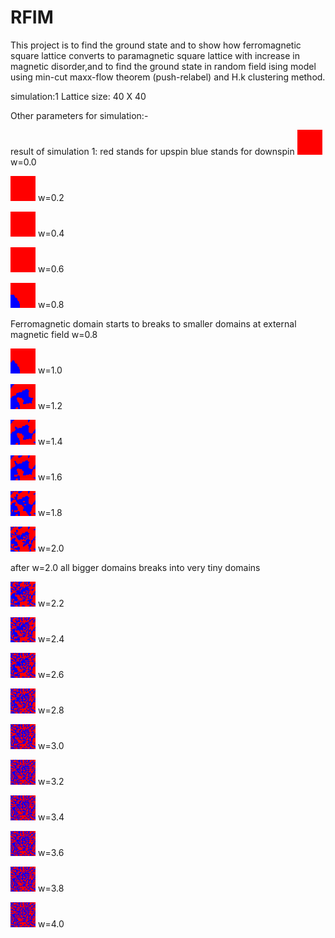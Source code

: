 # RFIM
This project is to find the ground state and to show how ferromagnetic square lattice converts to paramagnetic square lattice with increase in magnetic disorder,and to find the ground state in random field ising model using min-cut maxx-flow theorem (push-relabel) and H.k clustering method.

simulation:1 
Lattice size: 40 X 40 

Other parameters for simulation:-


result of simulation 1:
red  stands for upspin
blue stands for downspin
![ScreenShot](/cluster-40-1-0.bmp)
w=0.0

![ScreenShot](/cluster-40-1-2.bmp)
w=0.2

![ScreenShot](/cluster-40-1-4.bmp)
w=0.4

![ScreenShot](/cluster-40-1-6.bmp)
w=0.6

![ScreenShot](/cluster-40-1-8.bmp)
w=0.8

Ferromagnetic domain starts to breaks to smaller domains at external magnetic field w=0.8

![ScreenShot](/cluster-40-1-10.bmp)
w=1.0

![ScreenShot](/cluster-40-1-12.bmp)
w=1.2

![ScreenShot](/cluster-40-1-14.bmp)
w=1.4

![ScreenShot](/cluster-40-1-16.bmp)
w=1.6

![ScreenShot](/cluster-40-1-18.bmp)
w=1.8

![ScreenShot](/cluster-40-1-20.bmp)
w=2.0

after w=2.0 all bigger domains breaks into very tiny domains

![ScreenShot](/cluster-40-1-22.bmp)
w=2.2

![ScreenShot](/cluster-40-1-24.bmp) 
w=2.4 

![ScreenShot](/cluster-40-1-26.bmp) 
w=2.6

![ScreenShot](/cluster-40-1-28.bmp) 
w=2.8

![ScreenShot](/cluster-40-1-30.bmp)
w=3.0

![ScreenShot](/cluster-40-1-32.bmp)
w=3.2

![ScreenShot](/cluster-40-1-34.bmp)
w=3.4

![ScreenShot](/cluster-40-1-36.bmp)
w=3.6

![ScreenShot](/cluster-40-1-38.bmp) 
w=3.8

![ScreenShot](/cluster-40-1-40.bmp)
w=4.0




